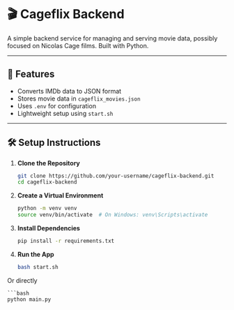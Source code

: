 # 🎬 Cageflix Backend

A simple backend service for managing and serving movie data, possibly focused on Nicolas Cage films. Built with Python.

---

## 🚀 Features

- Converts IMDb data to JSON format
- Stores movie data in `cageflix_movies.json`
- Uses `.env` for configuration
- Lightweight setup using `start.sh`

---

## 🛠️ Setup Instructions

1. **Clone the Repository**

    ```bash
    git clone https://github.com/your-username/cageflix-backend.git
    cd cageflix-backend

2. **Create a Virtual Environment**

    ```bash
    python -m venv venv
    source venv/bin/activate  # On Windows: venv\Scripts\activate

3. **Install Dependencies**

    ```bash
    pip install -r requirements.txt

4. **Run the App**

    ```bash
    bash start.sh

Or directly

    ```bash
    python main.py


